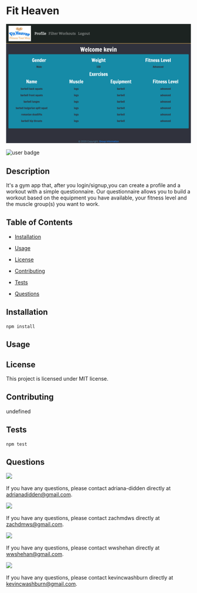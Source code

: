 
  # Fit Heaven
![Fit heaven screen shot](./public/images/main.jpg)


  ![user badge](https://img.shields.io/badge/license-MIT-red)

## Description 
 
  It's a gym app that, after you login/signup,you can create a profile and a workout with a simple questionnaire. Our questionnaire allows you to build a workout based on the equipment you have available, your fitness level and the muscle group(s) you want to work. 

## Table of Contents 
 
- [Installation](#Installation) 

- [Usage](#Usage) 

- [License](#License) 

- [Contributing](#Contributing) 

- [Tests](#Tests) 

- [Questions](#Questions) 


## Installation  

```
npm install
```

## Usage 



## License 

This project is licensed under MIT license.

## Contributing 

undefined

## Tests 

```
npm test
```

## Questions 

<img src="https://avatars3.githubusercontent.com/u/46576203?v=4" width='100px' />

If you have any questions, please contact adriana-didden directly at adrianadidden@gmail.com. 


<img src="https://avatars1.githubusercontent.com/u/59651796?v=4" width='100px' />

If you have any questions, please contact zachmdws directly at zachdmws@gmail.com. 


<img src="https://avatars0.githubusercontent.com/u/59990106?v=4" width='100px' />

If you have any questions, please contact wwshehan directly at wwshehan@gmail.com. 

<img src="https://avatars0.githubusercontent.com/u/57323164?v=4" width='100px' />

If you have any questions, please contact kevincwashburn directly at kevincwashburn@gmail.com. 
